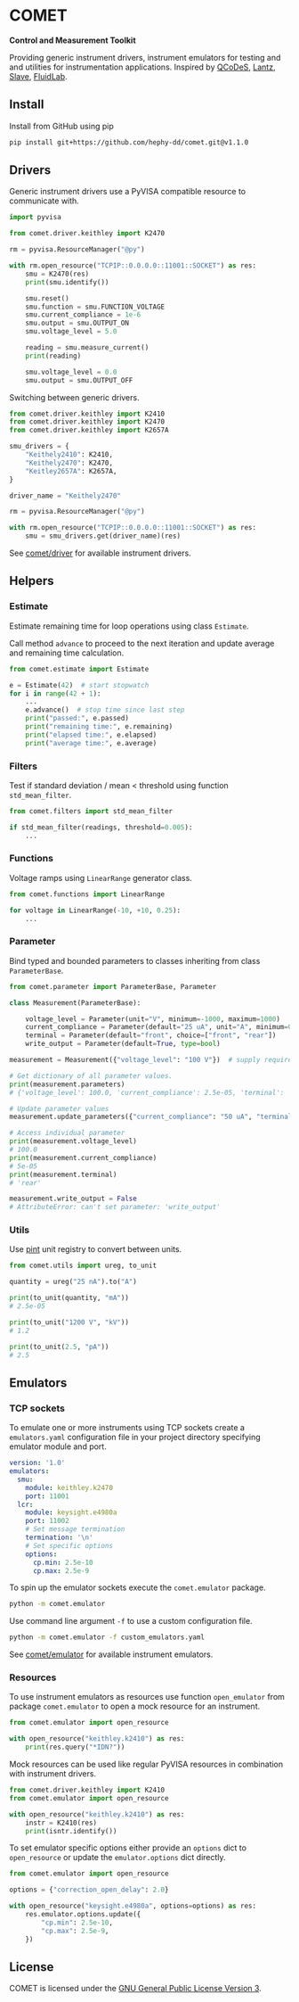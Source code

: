 # COMET

**Control and Measurement Toolkit**

Providing generic instrument drivers, instrument emulators for testing and and
utilities for instrumentation applications. Inspired by
[QCoDeS](https://github.com/QCoDeS/Qcodes),
[Lantz](https://github.com/LabPy/lantz),
[Slave](https://github.com/p3trus/slave),
[FluidLab](https://github.com/fluiddyn/fluidlab).

## Install

Install from GitHub using pip

```bash
pip install git+https://github.com/hephy-dd/comet.git@v1.1.0
```

## Drivers

Generic instrument drivers use a PyVISA compatible resource to communicate with.

```python
import pyvisa

from comet.driver.keithley import K2470

rm = pyvisa.ResourceManager("@py")

with rm.open_resource("TCPIP::0.0.0.0::11001::SOCKET") as res:
    smu = K2470(res)
    print(smu.identify())

    smu.reset()
    smu.function = smu.FUNCTION_VOLTAGE
    smu.current_compliance = 1e-6
    smu.output = smu.OUTPUT_ON
    smu.voltage_level = 5.0

    reading = smu.measure_current()
    print(reading)

    smu.voltage_level = 0.0
    smu.output = smu.OUTPUT_OFF
```

Switching between generic drivers.

```python
from comet.driver.keithley import K2410
from comet.driver.keithley import K2470
from comet.driver.keithley import K2657A

smu_drivers = {
    "Keithely2410": K2410,
    "Keithely2470": K2470,
    "Keitley2657A": K2657A,
}

driver_name = "Keithely2470"

rm = pyvisa.ResourceManager("@py")

with rm.open_resource("TCPIP::0.0.0.0::11001::SOCKET") as res:
    smu = smu_drivers.get(driver_name)(res)
```

See [comet/driver](src/comet/driver) for available instrument drivers.

## Helpers

### Estimate

Estimate remaining time for loop operations using class `Estimate`.

Call method `advance` to proceed to the next iteration and update average and
remaining time calculation.

```python
from comet.estimate import Estimate

e = Estimate(42)  # start stopwatch
for i in range(42 + 1):
    ...
    e.advance()  # stop time since last step
    print("passed:", e.passed)
    print("remaining time:", e.remaining)
    print("elapsed time:", e.elapsed)
    print("average time:", e.average)
```

### Filters

Test if standard deviation / mean < threshold using function `std_mean_filter`.

```python
from comet.filters import std_mean_filter

if std_mean_filter(readings, threshold=0.005):
    ...
```

### Functions

Voltage ramps using `LinearRange` generator class.

```python
from comet.functions import LinearRange

for voltage in LinearRange(-10, +10, 0.25):
    ...
```

### Parameter

Bind typed and bounded parameters to classes inheriting from class
`ParameterBase`.

```python
from comet.parameter import ParameterBase, Parameter

class Measurement(ParameterBase):

    voltage_level = Parameter(unit="V", minimum=-1000, maximum=1000)
    current_compliance = Parameter(default="25 uA", unit="A", minimum=0, maximum="10 mA")
    terminal = Parameter(default="front", choice=["front", "rear"])
    write_output = Parameter(default=True, type=bool)

measurement = Measurement({"voltage_level": "100 V"})  # supply required parameters

# Get dictionary of all parameter values.
print(measurement.parameters)
# {'voltage_level': 100.0, 'current_compliance': 2.5e-05, 'terminal': 'front', 'write_output': True}

# Update parameter values
measurement.update_parameters({"current_compliance": "50 uA", "terminal": "rear"})

# Access individual parameter
print(measurement.voltage_level)
# 100.0
print(measurement.current_compliance)
# 5e-05
print(measurement.terminal)
# 'rear'

measurement.write_output = False
# AttributeError: can't set parameter: 'write_output'

```

### Utils

Use [pint](https://pint.readthedocs.io/en/stable/) unit registry to convert
between units.

```python
from comet.utils import ureg, to_unit

quantity = ureg("25 nA").to("A")

print(to_unit(quantity, "mA"))
# 2.5e-05

print(to_unit("1200 V", "kV"))
# 1.2

print(to_unit(2.5, "pA"))
# 2.5
```

## Emulators

### TCP sockets

To emulate one or more instruments using TCP sockets create a `emulators.yaml`
configuration file in your project directory specifying emulator module and
port.

```yaml
version: '1.0'
emulators:
  smu:
    module: keithley.k2470
    port: 11001
  lcr:
    module: keysight.e4980a
    port: 11002
    # Set message termination
    termination: '\n'
    # Set specific options
    options:
      cp.min: 2.5e-10
      cp.max: 2.5e-9
```

To spin up the emulator sockets execute the `comet.emulator` package.

```bash
python -m comet.emulator
```

Use command line argument `-f` to use a custom configuration file.

```bash
python -m comet.emulator -f custom_emulators.yaml
```

See [comet/emulator](src/comet/emulator) for available instrument emulators.

### Resources

To use instrument emulators as resources use function `open_emulator` from
package `comet.emulator` to open a mock resource for an instrument.

```python
from comet.emulator import open_resource

with open_resource("keithley.k2410") as res:
    print(res.query("*IDN?"))
```

Mock resources can be used like regular PyVISA resources in combination with
instrument drivers.

```python
from comet.driver.keithley import K2410
from comet.emulator import open_resource

with open_resource("keithley.k2410") as res:
    instr = K2410(res)
    print(isntr.identify())
```

To set emulator specific options either provide an `options` dict to
`open_resource` or update the `emulator.options` dict directly.

```python
from comet.emulator import open_resource

options = {"correction_open_delay": 2.0}

with open_resource("keysight.e4980a", options=options) as res:
    res.emulator.options.update({
        "cp.min": 2.5e-10,
        "cp.max": 2.5e-9,
    })
```

## License

COMET is licensed under the [GNU General Public License Version 3](LICENSE).
